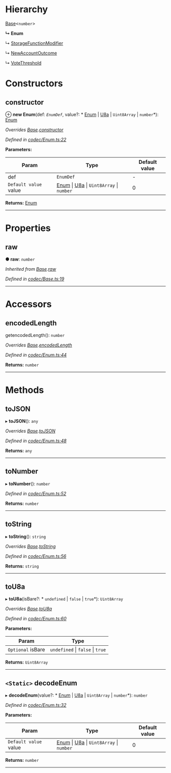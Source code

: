 

# Hierarchy

 [Base](_codec_base_.base.md)<`number`>

**↳ Enum**

↳  [StorageFunctionModifier](_metadata_.storagefunctionmodifier.md)

↳  [NewAccountOutcome](_newaccountoutcome_.newaccountoutcome.md)

↳  [VoteThreshold](_votethreshold_.votethreshold.md)

# Constructors

<a id="constructor"></a>

##  constructor

⊕ **new Enum**(def: *`EnumDef`*, value?: * [Enum](_codec_enum_.enum.md) &#124; [U8a](_codec_u8a_.u8a.md) &#124; `Uint8Array` &#124; `number`*): [Enum](_codec_enum_.enum.md)

*Overrides [Base](_codec_base_.base.md).[constructor](_codec_base_.base.md#constructor)*

*Defined in [codec/Enum.ts:22](https://github.com/polkadot-js/api/blob/f6506db/packages/types/src/codec/Enum.ts#L22)*

**Parameters:**

| Param | Type | Default value |
| ------ | ------ | ------ |
| def | `EnumDef` | - |
| `Default value` value |  [Enum](_codec_enum_.enum.md) &#124; [U8a](_codec_u8a_.u8a.md) &#124; `Uint8Array` &#124; `number`| 0 |

**Returns:** [Enum](_codec_enum_.enum.md)

___

# Properties

<a id="raw"></a>

##  raw

**● raw**: *`number`*

*Inherited from [Base](_codec_base_.base.md).[raw](_codec_base_.base.md#raw)*

*Defined in [codec/Base.ts:19](https://github.com/polkadot-js/api/blob/f6506db/packages/types/src/codec/Base.ts#L19)*

___

# Accessors

<a id="encodedlength"></a>

##  encodedLength

getencodedLength(): `number`

*Overrides [Base](_codec_base_.base.md).[encodedLength](_codec_base_.base.md#encodedlength)*

*Defined in [codec/Enum.ts:44](https://github.com/polkadot-js/api/blob/f6506db/packages/types/src/codec/Enum.ts#L44)*

**Returns:** `number`

___

# Methods

<a id="tojson"></a>

##  toJSON

▸ **toJSON**(): `any`

*Overrides [Base](_codec_base_.base.md).[toJSON](_codec_base_.base.md#tojson)*

*Defined in [codec/Enum.ts:48](https://github.com/polkadot-js/api/blob/f6506db/packages/types/src/codec/Enum.ts#L48)*

**Returns:** `any`

___
<a id="tonumber"></a>

##  toNumber

▸ **toNumber**(): `number`

*Defined in [codec/Enum.ts:52](https://github.com/polkadot-js/api/blob/f6506db/packages/types/src/codec/Enum.ts#L52)*

**Returns:** `number`

___
<a id="tostring"></a>

##  toString

▸ **toString**(): `string`

*Overrides [Base](_codec_base_.base.md).[toString](_codec_base_.base.md#tostring)*

*Defined in [codec/Enum.ts:56](https://github.com/polkadot-js/api/blob/f6506db/packages/types/src/codec/Enum.ts#L56)*

**Returns:** `string`

___
<a id="tou8a"></a>

##  toU8a

▸ **toU8a**(isBare?: * `undefined` &#124; `false` &#124; `true`*): `Uint8Array`

*Overrides [Base](_codec_base_.base.md).[toU8a](_codec_base_.base.md#tou8a)*

*Defined in [codec/Enum.ts:60](https://github.com/polkadot-js/api/blob/f6506db/packages/types/src/codec/Enum.ts#L60)*

**Parameters:**

| Param | Type |
| ------ | ------ |
| `Optional` isBare |  `undefined` &#124; `false` &#124; `true`|

**Returns:** `Uint8Array`

___
<a id="decodeenum"></a>

## `<Static>` decodeEnum

▸ **decodeEnum**(value?: * [Enum](_codec_enum_.enum.md) &#124; [U8a](_codec_u8a_.u8a.md) &#124; `Uint8Array` &#124; `number`*): `number`

*Defined in [codec/Enum.ts:32](https://github.com/polkadot-js/api/blob/f6506db/packages/types/src/codec/Enum.ts#L32)*

**Parameters:**

| Param | Type | Default value |
| ------ | ------ | ------ |
| `Default value` value |  [Enum](_codec_enum_.enum.md) &#124; [U8a](_codec_u8a_.u8a.md) &#124; `Uint8Array` &#124; `number`| 0 |

**Returns:** `number`

___

